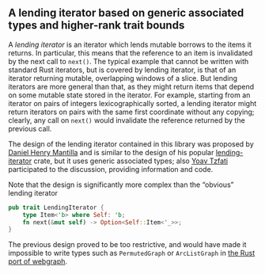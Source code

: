## A lending iterator based on generic associated types and higher-rank trait bounds

A *lending iterator* is an iterator which lends mutable borrows to the items it returns.
In particular, this means that the reference to an item is invalidated by the 
next call to `next()`. The typical example that cannot
be written with standard Rust iterators, but is covered by lending iterator,
is that of an iterator returning mutable, overlapping windows
of a slice. But lending iterators are more general than that, as they
might return items that depend on some mutable state stored in the iterator. For example,
starting from an iterator on pairs of integers lexicographically sorted, a lending iterator might return
iterators on pairs with the same first coordinate without any copying; clearly, any call on
`next()` would invalidate the reference returned by the previous call.

The design of the lending iterator contained in this library was proposed by
[Daniel Henry Mantilla](https://github.com/danielhenrymantilla/lending-iterator.rs/issues/13) and
is similar to the design of his popular [lending-iterator](https://crates.io/crates/lending-iterator) 
crate, but it uses generic associated types;
also [Yoav Tzfati](https://github.com/Crazytieguy/gat-lending-iterator/issues/12) participated to
the discussion, providing information and code.

Note that the design is significantly more complex than the “obvious” lending iterator
```rust
pub trait LendingIterator {
    type Item<'b> where Self: 'b;
    fn next(&mut self) -> Option<Self::Item<'_>>;
}
```
The previous design proved to be too restrictive, and would have made it impossible to
write types such as `PermutedGraph` or `ArcListGraph` in 
[the Rust port of webgraph](https://github.com/vigna/webgraph-rs/).

